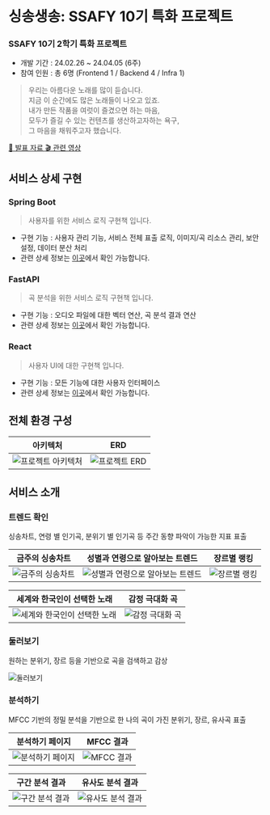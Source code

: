# 싱송생송: SSAFY 10기 특화 프로젝트

### SSAFY 10기 2학기 특화 프로젝트

 - 개발 기간 : 24.02.26 ~ 24.04.05 (6주)
 - 참여 인원 : 총 6명 (Frontend 1 / Backend 4 / Infra 1)

 > 우리는 아름다운 노래를 많이 듣습니다. <br>
 > 지금 이 순간에도 많은 노래들이 나오고 있죠. <br>
 > 내가 만든 작품을 여럿이 즐겼으면 하는 마음, <br>
 > 모두가 즐길 수 있는 컨텐츠를 생산하고자하는 욕구, <br>
 > 그 마음을 채워주고자 했습니다.

[ 📑 발표 자료 ](https://www.canva.com/design/DAGBKBggqRw/qPOQpYoUrUSIzJm5w3vW6Q/view?utm_content=DAGBKBggqRw&utm_campaign=designshare&utm_medium=link&utm_source=editor) [ 🎬 관련 영상 ](https://www.youtube.com/watch?v=CUqH7gllveE)


## 서비스 상세 구현

### Spring Boot
 > 사용자를 위한 서비스 로직 구현책 입니다.
 - 구현 기능 : 사용자 관리 기능, 서비스 전체 표출 로직, 이미지/곡 리소스 관리, 보안 설정, 데이터 분산 처리
 - 관련 상세 정보는 [이곳](./backend/python/singsongsangsong/README.md)에서 확인 가능합니다.

### FastAPI
 > 곡 분석을 위한 서비스 로직 구현책 입니다.
 - 구현 기능 : 오디오 파일에 대한 벡터 연산, 곡 분석 결과 연산
 - 관련 상세 정보는 [이곳](./backend/spring/SingSongSangSong/README.md)에서 확인 가능합니다.

### React
 > 사용자 UI에 대한 구현책 입니다.
 - 구현 기능 : 모든 기능에 대한 사용자 인터페이스
  - 관련 상세 정보는 [이곳](./frontend/react/singsongsangsong/README.md)에서 확인 가능합니다.

## 전체 환경 구성

|아키텍처|ERD|
|:--:|:----:|
|![프로젝트 아키텍처](/uploads/3248c6618ae9de6c66c40734a698db23/image.png)|![프로젝트 ERD](/uploads/8af5feb3b2dd0cb1008786802b156bc8/ERD.svg) |

## 서비스 소개

### 트렌드 확인

싱송차트, 연령 별 인기곡, 분위기 별 인기곡 등 주간 동향 파악이 가능한 지표 표출

|금주의 싱송차트|성별과 연령으로 알아보는 트렌드|장르별 랭킹|
|:--:|:--:|:--:|
|![금주의 싱송차트](/uploads/8424700965c7dc43cc72f65f11a93e15/d02943dca5.gif)|![성별과 연령으로 알아보는 트렌드](/uploads/45d2fe71edc00fbb917281a407be990b/czM6Ly9tZWRpYS1wcml2YXRlLmNhbnZhLmNvbS9jcDNmay9NQUdCYUpjcDNmay8xL3AucG5n.webp)| ![장르별 랭킹](/uploads/3ca355f61accbe21e9a82f5781c82413/e2ef565358.gif) |

| 세계와 한국인이 선택한 노래 | 감정 극대화 곡 |
|:--:|:--:|
| ![세계와 한국인이 선택한 노래](/uploads/ca460633688f0a84dda351cdf5d9f442/7f6bfeaca6.gif) | ![감정 극대화 곡](/uploads/da2749046ca798d674b772e4eab19840/czM6Ly9tZWRpYS1wcml2YXRlLmNhbnZhLmNvbS9fTnVKOC9NQUdCYUZfTnVKOC8xL3AucG5n.webp) |

### 둘러보기

원하는 분위기, 장르 등을 기반으로 곡을 검색하고 감상

![둘러보기](/uploads/b86830c1bbceae723a450487d6758043/cd004c29f0.gif)

### 분석하기

MFCC 기반의 정밀 분석을 기반으로 한 나의 곡이 가진 분위기, 장르, 유사곡 표출

|분석하기 페이지|MFCC 결과|
|:--:|:--:|
|![분석하기 페이지](/uploads/ad0f27b70875cbe26ef3f15cde43f4ec/czM6Ly9tZWRpYS1wcml2YXRlLmNhbnZhLmNvbS9xQlZYUS9NQUdCYU1xQlZYUS8xL3AucG5n.webp)|![MFCC 결과](/uploads/0b3a3af6ea8e9c9d53741eb88231530a/czM6Ly9tZWRpYS1wcml2YXRlLmNhbnZhLmNvbS96ZWdUNC9NQUdCYU96ZWdUNC8xL3AucG5n.webp)|

|구간 분석 결과|유사도 분석 결과|
|:--:|:--:|
|![구간 분석 결과](/uploads/944c85042e84ab33578ff40ec302f8da/czM6Ly9tZWRpYS1wcml2YXRlLmNhbnZhLmNvbS96UEVZRS9NQUdCYUF6UEVZRS8xL3AucG5n.webp)|![유사도 분석 결과](/uploads/c21d398d7d951cf02ca9bad23e45e432/czM6Ly9tZWRpYS1wcml2YXRlLmNhbnZhLmNvbS9Sa0lLby9NQUdCYUpSa0lLby8xL3AucG5n.webp)|
